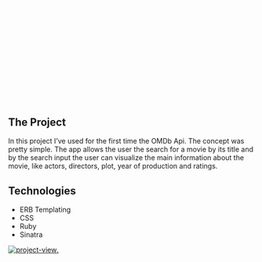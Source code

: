 ![Banner](/public/banner-movies.gif)

## The Project

In this project I’ve used for the first time the OMDb Api. The concept was pretty simple. The app allows the user the search for a movie by its title and by the search input the user can visualize the main information about the movie, like actors, directors, plot, year of production and ratings.

## Technologies

- ERB Templating
- CSS
- Ruby
- Sinatra

[<img alt="project-view" src="https://us.123rf.com/450wm/giamportone/giamportone1804/giamportone180400109/99753262-stock-vector-click-here-button-with-arrow-pointer-icon.jpg?ver=6" width="40%">.](https://warm-basin-03855.herokuapp.com/)
